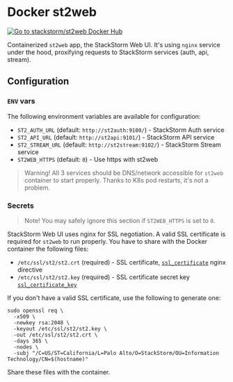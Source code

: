 # Docker st2web
[![Go to stackstorm/st2web Docker Hub](https://img.shields.io/badge/Docker%20Hub-stackstorm/st2web-blue.svg)](https://hub.docker.com/r/stackstorm/st2web/)

Containerized `st2web` app, the StackStorm Web UI.
It's using `nginx` service under the hood, proxifying requests to StackStorm services (auth, api, stream).

## Configuration
### `ENV` vars
The following environment variables are available for configuration:
- `ST2_AUTH_URL` (default: `http://st2auth:9100/`) - StackStorm Auth service
- `ST2_API_URL` (default: `http://st2api:9101/`) - StackStorm API service
- `ST2_STREAM_URL` (default: `http://st2stream:9102/`) - StackStorm Stream service
- `ST2WEB_HTTPS` (default: `0`) - Use https with st2web

> Warning! All 3 services should be DNS/network accessible for `st2web` container to start properly. Thanks to K8s pod restarts, it's not a problem.

### Secrets
> Note! You may safely ignore this section if `ST2WEB_HTTPS` is set to `0`.

StackStorm Web UI uses nginx for SSL negotiation. A valid SSL certificate is required for `st2web` to run properly.
You have to share with the Docker container the following files:
- `/etc/ssl/st2/st2.crt` (required) - SSL certificate, [`ssl_certificate`](http://nginx.org/en/docs/http/ngx_http_ssl_module.html#ssl_certificate) nginx directive
- `/etc/ssl/st2/st2.key` (required) - SSL certificate secret key [`ssl_certificate_key`](http://nginx.org/en/docs/http/ngx_http_ssl_module.html#ssl_certificate_key)

If you don't have a valid SSL certificate, use the following to generate one: 
```
sudo openssl req \
  -x509 \
  -newkey rsa:2048 \
  -keyout /etc/ssl/st2/st2.key \
  -out /etc/ssl/st2/st2.crt \
  -days 365 \
  -nodes \
  -subj "/C=US/ST=California/L=Palo Alto/O=StackStorm/OU=Information Technology/CN=$(hostname)"
```
Share these files with the container.
